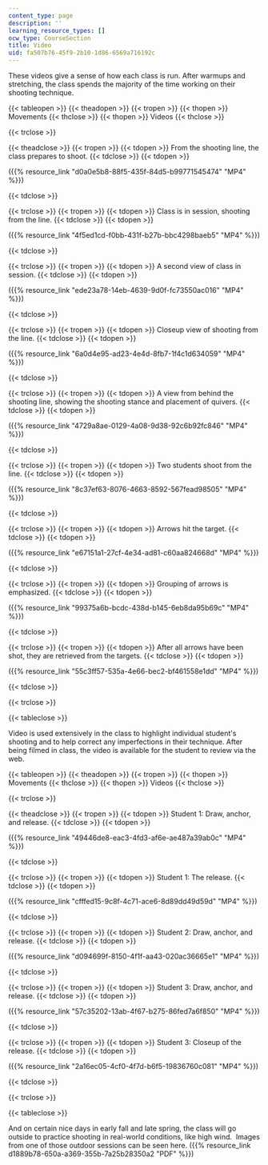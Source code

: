 ```yaml
---
content_type: page
description: ''
learning_resource_types: []
ocw_type: CourseSection
title: Video
uid: fa507b76-45f9-2b10-1d86-6569a716192c
---
```


These videos give a sense of how each class is run. After warmups and stretching, the class spends the majority of the time working on their shooting technique. 

{{< tableopen >}}
{{< theadopen >}}
{{< tropen >}}
{{< thopen >}}
Movements
{{< thclose >}}
{{< thopen >}}
Videos
{{< thclose >}}

{{< trclose >}}

{{< theadclose >}}
{{< tropen >}}
{{< tdopen >}}
From the shooting line, the class prepares to shoot.
{{< tdclose >}}
{{< tdopen >}}


({{% resource_link "d0a0e5b8-88f5-435f-84d5-b99771545474" "MP4" %}})


{{< tdclose >}}

{{< trclose >}}
{{< tropen >}}
{{< tdopen >}}
Class is in session, shooting from the line.
{{< tdclose >}}
{{< tdopen >}}


({{% resource_link "4f5ed1cd-f0bb-431f-b27b-bbc4298baeb5" "MP4" %}})


{{< tdclose >}}

{{< trclose >}}
{{< tropen >}}
{{< tdopen >}}
A second view of class in session.
{{< tdclose >}}
{{< tdopen >}}


({{% resource_link "ede23a78-14eb-4639-9d0f-fc73550ac016" "MP4" %}})


{{< tdclose >}}

{{< trclose >}}
{{< tropen >}}
{{< tdopen >}}
Closeup view of shooting from the line.
{{< tdclose >}}
{{< tdopen >}}


({{% resource_link "6a0d4e95-ad23-4e4d-8fb7-1f4c1d634059" "MP4" %}})


{{< tdclose >}}

{{< trclose >}}
{{< tropen >}}
{{< tdopen >}}
A view from behind the shooting line, showing the shooting stance and placement of quivers.
{{< tdclose >}}
{{< tdopen >}}


({{% resource_link "4729a8ae-0129-4a08-9d38-92c6b92fc846" "MP4" %}})


{{< tdclose >}}

{{< trclose >}}
{{< tropen >}}
{{< tdopen >}}
Two students shoot from the line.
{{< tdclose >}}
{{< tdopen >}}


({{% resource_link "8c37ef63-8076-4663-8592-567fead98505" "MP4" %}})


{{< tdclose >}}

{{< trclose >}}
{{< tropen >}}
{{< tdopen >}}
Arrows hit the target.
{{< tdclose >}}
{{< tdopen >}}


({{% resource_link "e67151a1-27cf-4e34-ad81-c60aa824668d" "MP4" %}})


{{< tdclose >}}

{{< trclose >}}
{{< tropen >}}
{{< tdopen >}}
Grouping of arrows is emphasized.
{{< tdclose >}}
{{< tdopen >}}


({{% resource_link "99375a6b-bcdc-438d-b145-6eb8da95b69c" "MP4" %}})


{{< tdclose >}}

{{< trclose >}}
{{< tropen >}}
{{< tdopen >}}
After all arrows have been shot, they are retrieved from the targets.
{{< tdclose >}}
{{< tdopen >}}


({{% resource_link "55c3ff57-535a-4e66-bec2-bf461558e1dd" "MP4" %}})


{{< tdclose >}}

{{< trclose >}}

{{< tableclose >}}

Video is used extensively in the class to highlight individual student's shooting and to help correct any imperfections in their technique. After being filmed in class, the video is available for the student to review via the web.

{{< tableopen >}}
{{< theadopen >}}
{{< tropen >}}
{{< thopen >}}
Movements
{{< thclose >}}
{{< thopen >}}
Videos
{{< thclose >}}

{{< trclose >}}

{{< theadclose >}}
{{< tropen >}}
{{< tdopen >}}
Student 1: Draw, anchor, and release.
{{< tdclose >}}
{{< tdopen >}}


({{% resource_link "49446de8-eac3-4fd3-af6e-ae487a39ab0c" "MP4" %}})


{{< tdclose >}}

{{< trclose >}}
{{< tropen >}}
{{< tdopen >}}
Student 1: The release.
{{< tdclose >}}
{{< tdopen >}}


({{% resource_link "cfffed15-9c8f-4c71-ace6-8d89dd49d59d" "MP4" %}})


{{< tdclose >}}

{{< trclose >}}
{{< tropen >}}
{{< tdopen >}}
Student 2: Draw, anchor, and release.
{{< tdclose >}}
{{< tdopen >}}


({{% resource_link "d094699f-8150-4f1f-aa43-020ac36665e1" "MP4" %}})


{{< tdclose >}}

{{< trclose >}}
{{< tropen >}}
{{< tdopen >}}
Student 3: Draw, anchor, and release.
{{< tdclose >}}
{{< tdopen >}}


({{% resource_link "57c35202-13ab-4f67-b275-86fed7a6f850" "MP4" %}})


{{< tdclose >}}

{{< trclose >}}
{{< tropen >}}
{{< tdopen >}}
Student 3: Closeup of the release.
{{< tdclose >}}
{{< tdopen >}}


({{% resource_link "2a16ec05-4cf0-4f7d-b6f5-19836760c081" "MP4" %}})


{{< tdclose >}}

{{< trclose >}}

{{< tableclose >}}

And on certain nice days in early fall and late spring, the class will go outside to practice shooting in real-world conditions, like high wind.  Images from one of those outdoor sessions can be seen here. ({{% resource_link d1889b78-650a-a369-355b-7a25b28350a2 "PDF" %}})